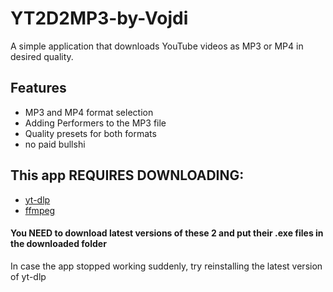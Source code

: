 # YT2D2MP3-by-Vojdi

A simple application that downloads YouTube videos as MP3 or MP4 in desired quality.

## Features

- MP3 and MP4 format selection
- Adding Performers to the MP3 file
- Quality presets for both formats
- no paid bullshi



## This app REQUIRES DOWNLOADING:

- [yt-dlp](https://github.com/yt-dlp/yt-dlp)
- [ffmpeg](https://ffmpeg.org/download.html#build-windows)

#### You NEED to download latest versions of these 2 and put their .exe files in the downloaded folder
In case the app stopped working suddenly, try reinstalling the latest version of yt-dlp



